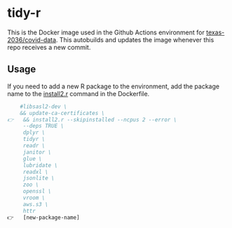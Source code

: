 # tidy-r

This is the Docker image used in the Github Actions environment for [texas-2036/covid-data](https://github.com/texas-2036/covid-data). This autobuilds and updates the image whenever this repo receives a new commit.

## Usage

If you need to add a new R package to the environment, add the package name to the [install2.r](
https://github.com/hyphaebeast/tidy-r/blob/master/Dockerfile#L42) command in the Dockerfile.



```dockerfile
    #libsasl2-dev \
    && update-ca-certificates \
👉   && install2.r --skipinstalled --ncpus 2 --error \
     --deps TRUE \
     dplyr \
     tidyr \
     readr \
     janitor \
     glue \
     lubridate \
     readxl \
     jsonlite \
     zoo \
     openssl \
     vroom \
     aws.s3 \
     httr
👉   [new-package-name]
```
